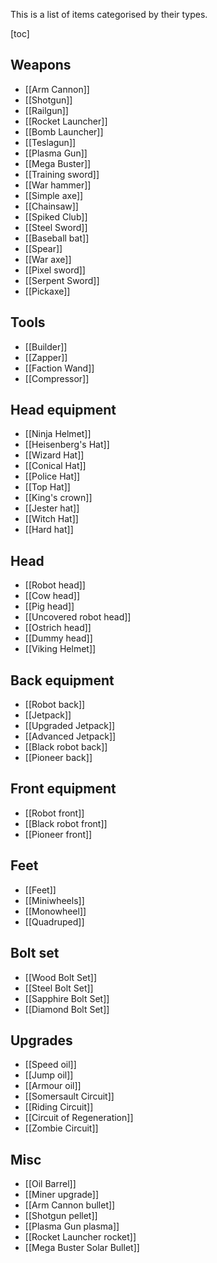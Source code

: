 This is a list of items categorised by their types.

[toc]

## Weapons
- [[Arm Cannon]]
- [[Shotgun]]
- [[Railgun]]
- [[Rocket Launcher]]
- [[Bomb Launcher]]
- [[Teslagun]]
- [[Plasma Gun]]
- [[Mega Buster]]
- [[Training sword]]
- [[War hammer]]
- [[Simple axe]]
- [[Chainsaw]]
- [[Spiked Club]]
- [[Steel Sword]]
- [[Baseball bat]]
- [[Spear]]
- [[War axe]]
- [[Pixel sword]]
- [[Serpent Sword]]
- [[Pickaxe]]

## Tools
- [[Builder]]
- [[Zapper]]
- [[Faction Wand]]
- [[Compressor]]

## Head equipment
- [[Ninja Helmet]]
- [[Heisenberg's Hat]]
- [[Wizard Hat]]
- [[Conical Hat]]
- [[Police Hat]]
- [[Top Hat]]
- [[King's crown]]
- [[Jester hat]]
- [[Witch Hat]]
- [[Hard hat]]

## Head
- [[Robot head]]
- [[Cow head]]
- [[Pig head]]
- [[Uncovered robot head]]
- [[Ostrich head]]
- [[Dummy head]]
- [[Viking Helmet]]

## Back equipment
- [[Robot back]]
- [[Jetpack]]
- [[Upgraded Jetpack]]
- [[Advanced Jetpack]]
- [[Black robot back]]
- [[Pioneer back]]

## Front equipment
- [[Robot front]]
- [[Black robot front]]
- [[Pioneer front]]

## Feet
- [[Feet]]
- [[Miniwheels]]
- [[Monowheel]]
- [[Quadruped]]

## Bolt set
- [[Wood Bolt Set]]
- [[Steel Bolt Set]]
- [[Sapphire Bolt Set]]
- [[Diamond Bolt Set]]

## Upgrades
- [[Speed oil]]
- [[Jump oil]]
- [[Armour oil]]
- [[Somersault Circuit]]
- [[Riding Circuit]]
- [[Circuit of Regeneration]]
- [[Zombie Circuit]]

## Misc
- [[Oil Barrel]]
- [[Miner upgrade]]
- [[Arm Cannon bullet]]
- [[Shotgun pellet]]
- [[Plasma Gun plasma]]
- [[Rocket Launcher rocket]]
- [[Mega Buster Solar Bullet]]
